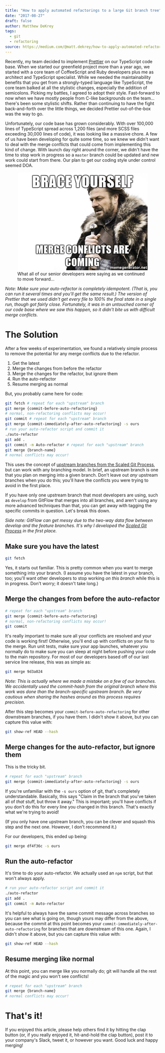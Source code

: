 ```yaml
---
title: "How to apply automated refactorings to a large Git branch tree"
date: "2017-08-27"
draft: false
author: Matthew DeKrey
tags:
  - git
  - refactoring
source: https://medium.com/@matt.dekrey/how-to-apply-automated-refactorings-to-a-large-git-branch-tree-fccb65452904
---
```


Recently, my team decided to implement [Prettier](https://github.com/prettier/prettier) on our TypeScript code base. When we started our greenfield project more than a year ago, we started with a core team of CoffeeScript and Ruby developers plus me as architect and TypeScript specialist. While we needed the maintainability benefits that you get from a strongly-typed language like TypeScript, the core team balked at all the stylistic changes, especially the addition of semicolons. Picking my battles, I agreed to adopt their style. Fast-forward to now when we have mostly people from C-like backgrounds on the team... there's been some stylistic shifts. Rather than continuing to have the fight back-and-forth over the little things, we decided Prettier out-of-the-box was the way to go.

Unfortunately, our code base has grown considerably. With over 100,000 lines of TypeScript spread across 1,200 files (and more SCSS files exceeding 30,000 lines of code), it was looking like a massive chore. A few of us have been developing for quite some time, so we knew we didn't want to deal with the merge conflicts that could come from implementing this kind of change. With launch day right around the corner, we didn't have the time to stop work in progress so a `master` branch could be updated and new work could start from there. Our plan to get our coding style under control seemed DOA.

<figure>
<img src="./L8V0he9CqczlGIhu.jpg" alt="Lord Eddard Stark looking dramatic with caption: Brace yourself, merge conflicts are coming." />
<figcaption>
What all of our senior developers were saying as we continued to move forward...
</figcaption>
</figure>

_Note: Make sure your auto-refactor is completely idempotent. (That is, you can run it several times and you'll get the same result.) The version of Prettier that we used didn't get every file to 100% the final state in a single run, though got fairly close. Fortunately, it was in an untouched corner of our code base where we saw this happen, so it didn't bite us with difficult merge conflicts._

The Solution
============

After a few weeks of experimentation, we found a relatively simple process to remove the potential for any merge conflicts due to the refactor.

1.  Get the latest
2.  Merge the changes from before the refactor
3.  Merge the changes for the refactor, but ignore them
4.  Run the auto-refactor
5.  Resume merging as normal

But, you probably came here for code:

```sh
git fetch # repeat for each "upstream" branch
git merge {commit-before-auto-refactoring}
# normal, non-refactoring conflicts may occur!
git commit # repeat for each "upstream" branch
git merge {commit-immediately-after-auto-refactoring} -s ours
# run your auto-refactor script and commit it
./auto-refactor
git add .
git commit -m Auto-refactor # repeat for each "upstream" branch
git merge {branch-name}
# normal conflicts may occur!
```

This uses the concept of [upstream branches from the Scaled Git Process](/articles/scaled-git-flow/), but can work with any branching model. In brief, an upstream branch is one that you plan on merging into a given branch. Don't leave out _any_ upstream branches when you do this; you'll have the conflicts you were trying to avoid in the first place.

If you have only one upstream branch that most developers are using, such as `develop` from GitFlow that merges into all branches, and aren't using any more advanced techniques than that, you can get away with tagging the specific commits in question. Let's break this down.

_Side note: GitFlow can get messy due to the two-way data flow between develop and the feature branches. It's why I developed the_ [_Scaled Git Process_](/articles/scaled-git-flow/) _in the first place._

Make sure you have the latest
-----------------------------

```sh
git fetch
```

Yes, it starts out familiar. This is pretty common when you want to merge something into your branch. (I assume you have the latest in your branch, too; you'll want other developers to stop working _on this branch_ while this is in progress. Don't worry; it doesn't take long.)

Merge the changes from before the auto-refactor
-----------------------------------------------

```sh
# repeat for each "upstream" branch
git merge {commit-before-auto-refactoring}
# normal, non-refactoring conflicts may occur!
git commit
```

It's really important to make sure all your conflicts are resolved and your code is working first! Otherwise, you'll end up with conflicts on your fix to the merge. Run unit tests, make sure your app launches, whatever you normally do to make sure you can sleep at night before pushing your code to the main repository. For most of our developers based off of our last service line release, this was as simple as:

```sh
git merge 9d3a024
```

_Note: This is actually where we made a mistake on a few of our branches. We accidentally used the commit-hash from the original branch where this work was done than the branch-specific upstream branch. Be very cautious when sharing the hashes around as this process requires precision._

After this step becomes your `commit-before-auto-refactoring` for other downstream branches, if you have them. I didn't show it above, but you can capture this value with:

```sh
git show-ref HEAD --hash
```

Merge changes for the auto-refactor, but ignore them
----------------------------------------------------

This is the tricky bit.

```sh
# repeat for each "upstream" branch
git merge {commit-immediately-after-auto-refactoring} -s ours
```

If you're unfamiliar with the `-s ours` option of git, that's completely understandable. Basically, this says "Claim in the branch that you've taken all of _that_ stuff, but throw it away." This is important; you'll have conflicts if you don't do this for every line you changed in this branch. That's exactly what we're trying to avoid!

(If you only have one upstream branch, you can be clever and squash this step and the next one. However, I don't recommend it.)

For our developers, this ended up being:

```sh
git merge df4f36c -s ours
```

Run the auto-refactor
---------------------

It's time to do your auto-refactor. We actually used an `npm` script, but that won't always apply.

```sh
# run your auto-refactor script and commit it
./auto-refactor
git add .
git commit -m Auto-refactor
```

It's helpful to always have the same commit message across branches so you can see what is going on, though yours may differ from the above, because the commit at this point becomes your `commit-immediately-after-auto-refactoring` for branches that are downstream of this one. Again, I didn't show it above, but you can capture this value with:

```sh
git show-ref HEAD --hash
```

Resume merging like normal
--------------------------

At this point, you can merge like you normally do; git will handle all the rest of the magic and you won't see conflicts!

```sh
# repeat for each "upstream" branch
git merge {branch-name}
# normal conflicts may occur!
```

That's it!
==========

If you enjoyed this article, please help others find it by hitting the clap button (or, if you really enjoyed it, hit-and-hold the clap button), post it to your company's Slack, tweet it, or however you want. Good luck and happy merging!
